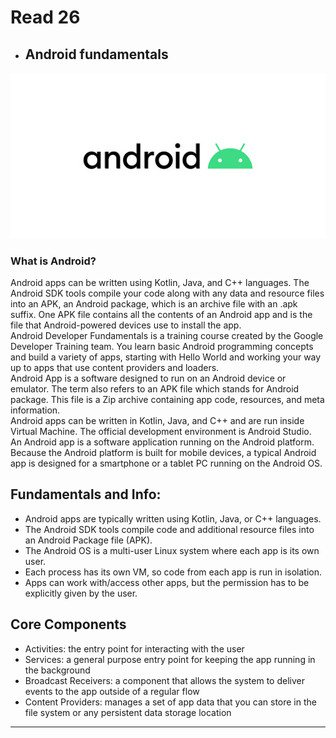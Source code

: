 # Read 26

* ## Android fundamentals <br/>
![Image](img/android.jpg)
### What is Android?<br>
Android apps can be written using Kotlin, Java, and C++ languages. The Android SDK tools compile your code along with any data and resource files into an APK, an Android package, which is an archive file with an .apk suffix. One APK file contains all the contents of an Android app and is the file that Android-powered devices use to install the app.<br/>
Android Developer Fundamentals is a training course created by the Google Developer Training team. You learn basic Android programming concepts and build a variety of apps, starting with Hello World and working your way up to apps that use content providers and loaders.<br/>
Android App is a software designed to run on an Android device or emulator. The term also refers to an APK file which stands for Android package. This file is a Zip archive containing app code, resources, and meta information.<br/>
Android apps can be written in Kotlin, Java, and C++ and are run inside Virtual Machine. The official development environment is Android Studio.<br/>
An Android app is a software application running on the Android platform. Because the Android platform is built for mobile devices, a typical Android app is designed for a smartphone or a tablet PC running on the Android OS.<br/>


## Fundamentals and Info:
- Android apps are typically written using Kotlin, Java, or C++ languages.
- The Android SDK tools compile code and additional resource files into an Android Package file (APK).
- The Android OS is a multi-user Linux system where each app is its own user.
- Each process has its own VM, so code from each app is run in isolation.
- Apps can work with/access other apps, but the permission has to be explicitly given by the user.

## Core Components
- Activities: the entry point for interacting with the user
- Services: a general purpose entry point for keeping the app running in the background
- Broadcast Receivers: a component that allows the system to deliver events to the app outside of a regular flow
- Content Providers: manages a set of app data that you can store in the file system or any persistent data storage location



---
